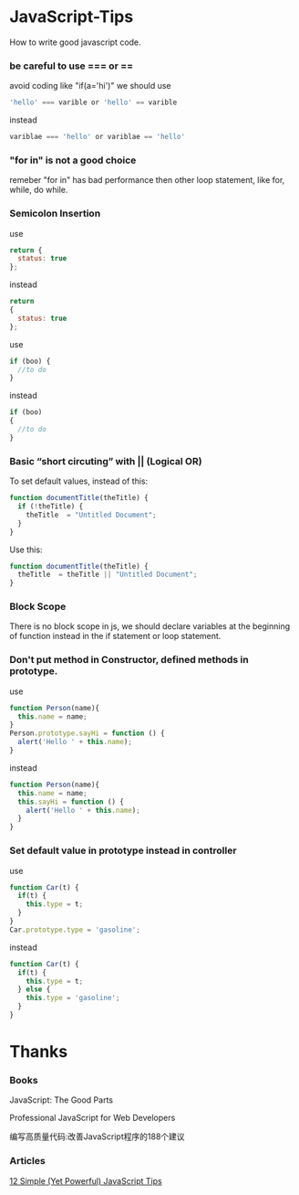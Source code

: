 # JavaScript-Tips
How to write good javascript code.

### be careful to use === or ==
avoid coding like "if(a='hi')"
we should use
```javascript
'hello' === varible or 'hello' == varible
```
instead
```javascript
variblae === 'hello' or variblae == 'hello'
```

### "for in" is not a good choice
remeber "for in" has bad performance then other loop statement, like for, while, do while.

### Semicolon Insertion
use
```javascript
return {
  status: true
};
```
instead
```javascript
return
{
  status: true
};
```
use
```javascript
if (boo) {
  //to do
}
```
instead
```javascript
if (boo)
{
  //to do
}
```

### Basic “short circuting” with || (Logical OR)
To set default values, instead of this:
```javascript
function documentTitle(theTitle) {
  if (!theTitle) {
    theTitle  = "Untitled Document";
  }
}
```
Use this:
```javascript
function documentTitle(theTitle) {
  theTitle  = theTitle || "Untitled Document";
}
```

### Block Scope
There is no block scope in js, we should declare variables at the beginning of function instead in the if statement or loop statement.

### Don't put method in Constructor, defined methods in prototype.
use
```javascript
function Person(name){
  this.name = name;
}
Person.prototype.sayHi = function () {
  alert('Hello ' + this.name);
}
```
instead
```javascript
function Person(name){
  this.name = name;
  this.sayHi = function () {
    alert('Hello ' + this.name);
  }
}
```

### Set default value in prototype instead in controller
use
```javascript
function Car(t) {
  if(t) {
    this.type = t;
  }
}
Car.prototype.type = 'gasoline';
```
instead
```javascript
function Car(t) {
  if(t) {
    this.type = t;
  } else {
    this.type = 'gasoline';
  }
}
```

# Thanks
### Books
JavaScript: The Good Parts

Professional JavaScript for Web Developers

编写高质量代码:改善JavaScript程序的188个建议

### Articles
[12 Simple (Yet Powerful) JavaScript Tips](http://javascriptissexy.com/12-simple-yet-powerful-javascript-tips/)

